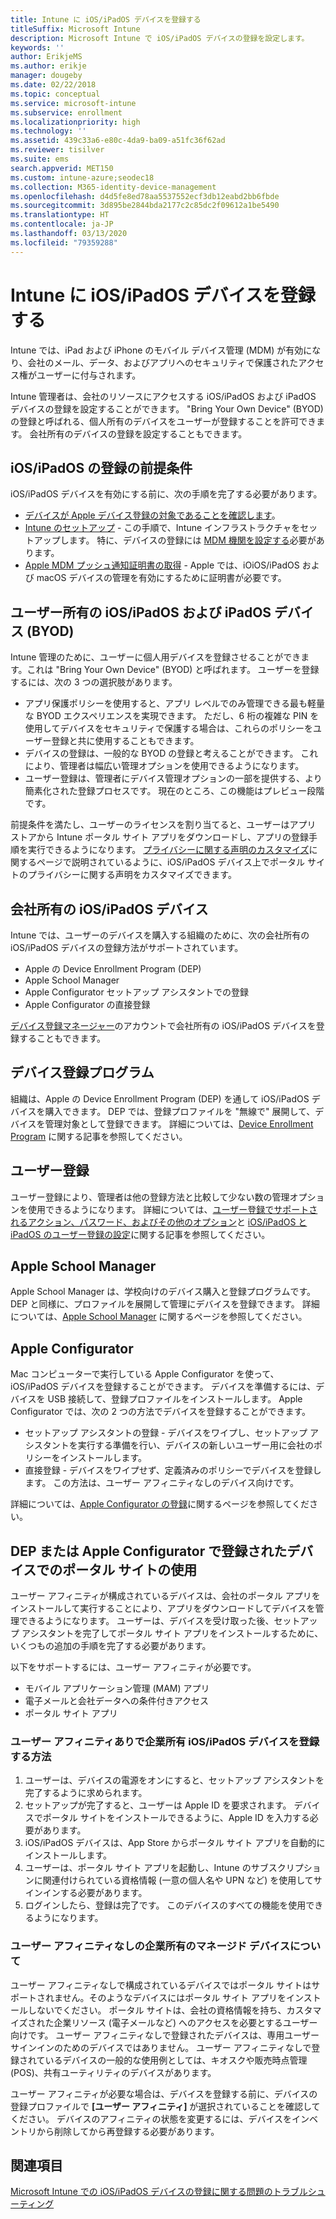 ```yaml
---
title: Intune に iOS/iPadOS デバイスを登録する
titleSuffix: Microsoft Intune
description: Microsoft Intune で iOS/iPadOS デバイスの登録を設定します。
keywords: ''
author: ErikjeMS
ms.author: erikje
manager: dougeby
ms.date: 02/22/2018
ms.topic: conceptual
ms.service: microsoft-intune
ms.subservice: enrollment
ms.localizationpriority: high
ms.technology: ''
ms.assetid: 439c33a6-e80c-4da9-ba09-a51fc36f62ad
ms.reviewer: tisilver
ms.suite: ems
search.appverid: MET150
ms.custom: intune-azure;seodec18
ms.collection: M365-identity-device-management
ms.openlocfilehash: d4d5fe8ed78aa5537552ecf3db12eabd2bb6fbde
ms.sourcegitcommit: 3d895be2844bda2177c2c85dc2f09612a1be5490
ms.translationtype: HT
ms.contentlocale: ja-JP
ms.lasthandoff: 03/13/2020
ms.locfileid: "79359288"
---
```

# <a name="enroll-iosipados-devices-in-intune"></a>Intune に iOS/iPadOS デバイスを登録する

Intune では、iPad および iPhone のモバイル デバイス管理 (MDM) が有効になり、会社のメール、データ、およびアプリへのセキュリティで保護されたアクセス権がユーザーに付与されます。

Intune 管理者は、会社のリソースにアクセスする iOS/iPadOS および iPadOS デバイスの登録を設定することができます。 "Bring Your Own Device" (BYOD) の登録と呼ばれる、個人所有のデバイスをユーザーが登録することを許可できます。 会社所有のデバイスの登録を設定することもできます。

## <a name="prerequisites-for-iosipados-enrollment"></a>iOS/iPadOS の登録の前提条件

iOS/iPadOS デバイスを有効にする前に、次の手順を完了する必要があります。

- [デバイスが Apple デバイス登録の対象であることを確認します](https://support.apple.com/en-us/HT204142#eligibility)。
- [Intune のセットアップ](../fundamentals/setup-steps.md) - この手順で、Intune インフラストラクチャをセットアップします。 特に、デバイスの登録には [MDM 機関を設定する](../fundamentals/mdm-authority-set.md)必要があります。
- [Apple MDM プッシュ通知証明書の取得](apple-mdm-push-certificate-get.md) - Apple では、iOiOS/iPadOS および macOS デバイスの管理を有効にするために証明書が必要です。

## <a name="user-owned-iosipados-and-ipados-devices-byod"></a>ユーザー所有の iOS/iPadOS および iPadOS デバイス (BYOD)

Intune 管理のために、ユーザーに個人用デバイスを登録させることができます。これは "Bring Your Own Device" (BYOD) と呼ばれます。 ユーザーを登録するには、次の 3 つの選択肢があります。
- アプリ保護ポリシーを使用すると、アプリ レベルでのみ管理できる最も軽量な BYOD エクスペリエンスを実現できます。 ただし、6 桁の複雑な PIN を使用してデバイスをセキュリティで保護する場合は、これらのポリシーをユーザー登録と共に使用することもできます。
- デバイスの登録は、一般的な BYOD の登録と考えることができます。 これにより、管理者は幅広い管理オプションを使用できるようになります。
- ユーザー登録は、管理者にデバイス管理オプションの一部を提供する、より簡素化された登録プロセスです。 現在のところ、この機能はプレビュー段階です。 

前提条件を満たし、ユーザーのライセンスを割り当てると、ユーザーはアプリ ストアから Intune ポータル サイト アプリをダウンロードし、アプリの登録手順を実行できるようになります。 [プライバシーに関する声明のカスタマイズ](../apps/company-portal-app.md#privacy-statement-customization)に関するページで説明されているように、iOS/iPadOS デバイス上でポータル サイトのプライバシーに関する声明をカスタマイズできます。

## <a name="company-owned-iosipados-devices"></a>会社所有の iOS/iPadOS デバイス

Intune では、ユーザーのデバイスを購入する組織のために、次の会社所有の iOS/iPadOS デバイスの登録方法がサポートされています。

- Apple の Device Enrollment Program (DEP)
- Apple School Manager
- Apple Configurator セットアップ アシスタントでの登録
- Apple Configurator の直接登録

[デバイス登録マネージャー](device-enrollment-manager-enroll.md)のアカウントで会社所有の iOS/iPadOS デバイスを登録することもできます。

## <a name="device-enrollment-program"></a>デバイス登録プログラム

組織は、Apple の Device Enrollment Program (DEP) を通して iOS/iPadOS デバイスを購入できます。 DEP では、登録プロファイルを "無線で" 展開して、デバイスを管理対象として登録できます。 詳細については、[Device Enrollment Program](device-enrollment-program-enroll-ios.md) に関する記事を参照してください。

## <a name="user-enrollment"></a>ユーザー登録
ユーザー登録により、管理者は他の登録方法と比較して少ない数の管理オプションを使用できるようになります。 詳細については、[ユーザー登録でサポートされるアクション、パスワード、およびその他のオプション](ios-user-enrollment-supported-actions.md)と [iOS/iPadOS と iPadOS のユーザー登録の設定](ios-user-enrollment.md)に関する記事を参照してください。

## <a name="apple-school-manager"></a>Apple School Manager

Apple School Manager は、学校向けのデバイス購入と登録プログラムです。 DEP と同様に、プロファイルを展開して管理にデバイスを登録できます。 詳細については、[Apple School Manager](apple-school-manager-set-up-ios.md) に関するページを参照してください。

## <a name="apple-configurator"></a>Apple Configurator

Mac コンピューターで実行している Apple Configurator を使って、iOS/iPadOS デバイスを登録することができます。 デバイスを準備するには、デバイスを USB 接続して、登録プロファイルをインストールします。 Apple Configurator では、次の 2 つの方法でデバイスを登録することができます。

- セットアップ アシスタントの登録 - デバイスをワイプし、セットアップ アシスタントを実行する準備を行い、デバイスの新しいユーザー用に会社のポリシーをインストールします。
- 直接登録 - デバイスをワイプせず、定義済みのポリシーでデバイスを登録します。 この方法は、ユーザー アフィニティなしのデバイス向けです。

詳細については、[Apple Configurator の登録](apple-configurator-enroll-ios.md)に関するページを参照してください。

## <a name="use-the-company-portal-on-dep-enrolled-or-apple-configurator-enrolled-devices"></a>DEP または Apple Configurator で登録されたデバイスでのポータル サイトの使用

ユーザー アフィニティが構成されているデバイスは、会社のポータル アプリをインストールして実行することにより、アプリをダウンロードしてデバイスを管理できるようになります。 ユーザーは、デバイスを受け取った後、セットアップ アシスタントを完了してポータル サイト アプリをインストールするために、いくつもの追加の手順を完了する必要があります。

以下をサポートするには、ユーザー アフィニティが必要です。

- モバイル アプリケーション管理 (MAM) アプリ
- 電子メールと会社データへの条件付きアクセス
- ポータル サイト アプリ

### <a name="how-users-enroll-corporate-owned-iosipados-devices-with-user-affinity"></a>ユーザー アフィニティありで企業所有 iOS/iPadOS デバイスを登録する方法

1. ユーザーは、デバイスの電源をオンにすると、セットアップ アシスタントを完了するように求められます。
2. セットアップが完了すると、ユーザーは Apple ID を要求されます。 デバイスでポータル サイトをインストールできるように、Apple ID を入力する必要があります。
3. iOS/iPadOS デバイスは、App Store からポータル サイト アプリを自動的にインストールします。
4. ユーザーは、ポータル サイト アプリを起動し、Intune のサブスクリプションに関連付けられている資格情報 (一意の個人名や UPN など) を使用してサインインする必要があります。
5. ログインしたら、登録は完了です。 このデバイスのすべての機能を使用できるようになります。

### <a name="about-corporate-owned-managed-devices-with-no-user-affinity"></a>ユーザー アフィニティなしの企業所有のマネージド デバイスについて

ユーザー アフィニティなしで構成されているデバイスではポータル サイトはサポートされません。そのようなデバイスにはポータル サイト アプリをインストールしないでください。 ポータル サイトは、会社の資格情報を持ち、カスタマイズされた企業リソース (電子メールなど) へのアクセスを必要とするユーザー向けです。 ユーザー アフィニティなしで登録されたデバイスは、専用ユーザー サインインのためのデバイスではありません。 ユーザー アフィニティなしで登録されているデバイスの一般的な使用例としては、キオスクや販売時点管理 (POS)、共有ユーティリティのデバイスがあります。

ユーザー アフィニティが必要な場合は、デバイスを登録する前に、デバイスの登録プロファイルで **[ユーザー アフィニティ]** が選択されていることを確認してください。 デバイスのアフィニティの状態を変更するには、デバイスをインベントリから削除してから再登録する必要があります。

## <a name="see-also"></a>関連項目

[Microsoft Intune での iOS/iPadOS デバイスの登録に関する問題のトラブルシューティング](https://support.microsoft.com/help/4039809)

